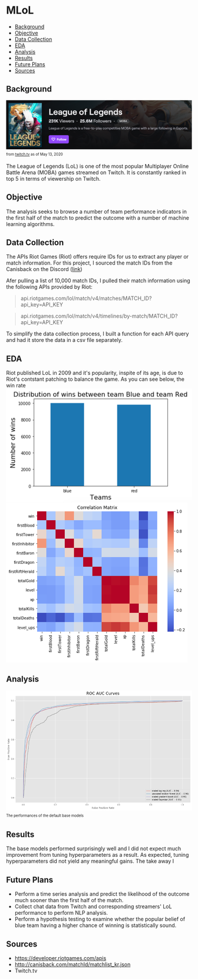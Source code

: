 # MLoL
- [Background](#background)
- [Objective](#objective)
- [Data Collection](#data-collection)
- [EDA](#eda)
- [Analysis](#analysis)
- [Results](#results)
- [Future Plans](#future-plans)
- [Sources](#sources)

## Background
![img1](../img/LoL_background.png)
<sup><sub>from [twitch.tv](https://www.twitch.tv/directory) as of May 13, 2020</sub></sup>
 
The League of Legends (LoL) is one of the most popular Multiplayer Online Battle Arena (MOBA) games streamed on Twitch. It is constantly ranked in top 5 in terms of viewership on Twitch.

## Objective
The analysis seeks to browse a number of team performance indicators in the first half of the match to predict the outcome with a number of machine learning algorithms. 

## Data Collection
The APIs Riot Games (Riot) offers require IDs for us to extract any player or match information. For this project, I sourced the match IDs from the Canisback on the Discord ([link](http://canisback.com/matchId/matchlist_kr.json))

Afer pulling a list of 10,000 match IDs, I pulled their match information using the following APIs provided by Riot:
> api.riotgames.com/lol/match/v4/matches/MATCH_ID?api_key=API_KEY


> api.riotgames.com/lol/match/v4/timelines/by-match/MATCH_ID?api_key=API_KEY

To simplify the data collection process, I built a function for each API query and had it store the data in a csv file separately.
## EDA
Riot published LoL in 2009 and it's popularity, inspite of its age, is due to Riot's contstant patching to balance the game. As you can see below, the win rate 
![img_eda1](../img/match_result_dist.png)
![img_eda2](../img/correlation_mat.png)

## Analysis
![img_analysis](../img/initial_roc_auc.png)
<sup><sub>The performances of the default base models</sub></sup>

## Results
The base models performed surprisingly well and I did not expect much improvement from tuning hyperparameters as a result. As expected, tuning hyperparameters did not yield any meaningful gains. The take away I 

## Future Plans
* Perform a time series analysis and predict the likelihood of the outcome much sooner than the first half of the match.
* Collect chat data from Twitch and corresponding streamers' LoL performance to perform NLP analysis.
* Perform a hypothesis testing to examine whether the popular belief of blue team having a higher chance of winning is statistically sound.

## Sources
* https://developer.riotgames.com/apis
* http://canisback.com/matchId/matchlist_kr.json
* Twitch.tv
